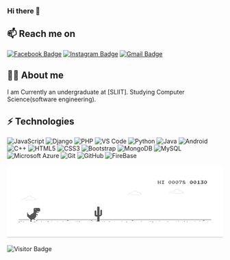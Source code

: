 ### Hi there 👋

## 📫 Reach me on
[![Facebook Badge](https://img.shields.io/badge/-NethminiNisansala-blue?style=flat-square&logo=Facebook&logoColor=white&link=https://www.facebook.com/nethmini.nisansala.5/)](https://www.facebook.com/nethmini.nisansala.5/)
[![Instagram Badge](https://img.shields.io/badge/-_.nethmini_mahadurage._-purple?style=flat-square&logo=instagram&logoColor=white&link=https://www.instagram.com/_.nethmini_mahadurage._/)](https://www.instagram.com/_.nethmini_mahadurage._/)
[![Gmail Badge](https://img.shields.io/badge/-nisansalanethmini123@gmail.com-c14438?style=flat-square&logo=Gmail&logoColor=white&link=mailto:nisansalanethmini123@gmail.com)](nisansalanethmini123@gmail.com)
<!--
[![Linkedin Badge](https://img.shields.io/badge/-Mithila-blue?style=flat-square&logo=Linkedin&logoColor=white&link=https://www.linkedin.com/in/mithila-panagoda-7b547a15b/)](https://www.linkedin.com/in/mithila-panagoda-7b547a15b/)
-->


## 🙋‍♀️ About me
 I am Currently an undergraduate at [SLIIT]. Studying Computer Science(software engineering).

## ⚡ Technologies
![JavaScript](https://img.shields.io/badge/-JavaScript-black?style=flat-square&logo=javascript)
![Django](https://img.shields.io/badge/-Django-092E20?style=flat-square&logo=Django)
![PHP](https://img.shields.io/badge/-PHP-black?style=flat-square&logo=PHP)
![VS Code](https://img.shields.io/badge/-VS%20Code-007ACC?style=flat-square&logo=visual-studio-code)
![Python](https://img.shields.io/badge/-Python-black?style=flat-square&logo=Python)
![Java](https://img.shields.io/badge/-java-red?style=flat-square&logo=java)
![Android](https://img.shields.io/badge/-Android-Black?style=flat-square&logo=Android)
![C++](https://img.shields.io/badge/-C++-00599C?style=flat-square&logo=c)
![HTML5](https://img.shields.io/badge/-HTML5-E34F26?style=flat-square&logo=html5&logoColor=white)
![CSS3](https://img.shields.io/badge/-CSS3-1572B6?style=flat-square&logo=css3)
![Bootstrap](https://img.shields.io/badge/-Bootstrap-563D7C?style=flat-square&logo=bootstrap)
![MongoDB](https://img.shields.io/badge/-MongoDB-black?style=flat-square&logo=mongodb)
![MySQL](https://img.shields.io/badge/-MySQL-black?style=flat-square&logo=mysql)
![Microsoft Azure](https://img.shields.io/badge/Microsoft%20Azure-232F7E?style=flat-square&logo=microsoft-azure)
![Git](https://img.shields.io/badge/-Git-black?style=flat-square&logo=git)
![GitHub](https://img.shields.io/badge/-GitHub-181717?style=flat-square&logo=github)
![FireBase](https://img.shields.io/badge/-FireBase-red?style=flat-square&logo=Firebase)

![image](https://github.com/Mithila-Panagoda/Mithila-Panagoda/blob/master/dino.gif)

![Visitor Badge](https://visitor-badge.laobi.icu/badge?page_id=Nethmini801.Nethmini801)

<!--
Here are some ideas to get you started:

- 🔭 I’m currently working on ...
- 🌱 I’m currently learning ...
- 👯 I’m looking to collaborate on ...
- 🤔 I’m looking for help with ...
- 💬 Ask me about ...
- 📫 How to reach me: ...
- 😄 Pronouns: ...
- ⚡ Fun fact: ...
-->

